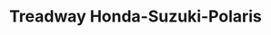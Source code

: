 ---
title: "Treadway Honda-Suzuki-Polaris"
url: /zanesville/treadway-honda-suzuki-polaris/
shop: Quad
---